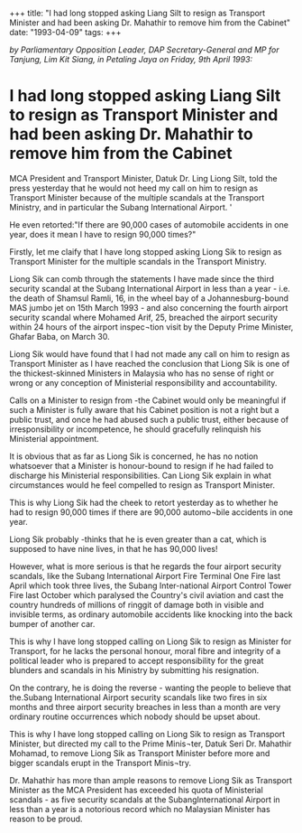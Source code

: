 +++ 
title: "I had long stopped asking Liang Silt to resign as Transport Minister and had been asking Dr. Mahathir to remove him from the Cabinet"
date: "1993-04-09"
tags:
+++

_by Parliamentary Opposition Leader, DAP Secretary-General and MP for Tanjung, Lim Kit Siang, in Petaling Jaya on Friday, 9th April 1993:_

# I had long stopped asking Liang Silt to resign as Transport Minister and had been asking Dr. Mahathir to remove him from the Cabinet 

MCA President and Transport Minister, Datuk Dr. Ling Liong Silt, told the press yesterday that he would not heed my call on him to resign as Transport Minister because of the multiple scandals at the Transport Ministry, and in particular the Subang International Airport. '</u>

He even retorted:"If there are 90,000 cases of automobile accidents in one year, does it mean I have to resign 90,000 times?"

Firstly, let me claify that I have long stopped asking Liong Sik to resign as Transport Minister for the multiple scandals in the Transport Ministry.

Liong Sik can comb through the statements I have made since the third security scandal at the Subang International Airport in less than a year - i.e. the death of Shamsul Ramli, 16, in the wheel bay of a Johannesburg-bound MAS jumbo jet on 15th March 1993 - and also concerning the fourth airport security scandal where Mohamed Arif, 25, breached the airport security within 24 hours of the airport inspec¬tion visit by the Deputy Prime Minister, Ghafar Baba, on March 30.

Liong Sik would have found that I had not made any call on him to resign as Transport Minister as I have reached the conclusion that Liong Sik is one of the thickest-skinned Ministers in Malaysia who has no sense of right or wrong or any conception of Ministerial responsibility and accountability.

Calls on a Minister to resign from -the Cabinet would only be meaningful if such a Minister is fully aware that his Cabinet position is not a right but a public trust, and once he had abused such a public trust, either because of irresponsibility or incompetence, he should gracefully relinquish his Ministerial appointment.

It is obvious that as far as Liong Sik is concerned, he has no notion whatsoever that a Minister is honour-bound to resign if he had failed to discharge his Ministerial responsibilities. Can Liong Sik explain in what circumstances would he feel compelled to resign as Transport Minister.

This is why Liong Sik had the cheek to retort yesterday as to whether he had to resign 90,000 times if there are 90,000 automo¬bile accidents in one year.

Liong Sik probably -thinks that he is even greater than a cat, which is supposed to have nine lives, in that he has 90,000 lives!

However, what is more serious is that he regards the four airport security scandals, like the Subang International Airport Fire Terminal One Fire last April which took three lives, the Subang Inter-national Airport Control Tower Fire last October which paralysed the Country's civil aviation and cast the country hundreds of millions of ringgit of damage both in visible and invisible terms, as ordinary automobile accidents like knocking into the back bumper of another car.

This is why I have long stopped calling on Liong Sik to resign as Minister for Transport, for he lacks the personal honour, moral fibre and integrity of a political leader who is prepared to accept responsibility for the great blunders and scandals in his Ministry by submitting his resignation.

On the contrary, he is doing the reverse - wanting the people to believe that the.Subang International Airport security scandals like two fires in six months and three airport security
breaches in less than a month are very ordinary routine occurrences which nobody should be upset about.

This is why I have long stopped calling on Liong Sik to resign as Transport Minister, but directed my call to the Prime Minis¬ter, Datuk Seri Dr. Mahathir Mohamad, to remove Liong Sik as Transport Minister before more and bigger scandals erupt in the Transport Minis¬try.

Dr. Mahathir has more than ample reasons to remove Liong Sik as Transport Minister as the MCA President has exceeded his quota of Ministerial scandals - as five security scandals at the SubangInternational Airport in less than a year is a notorious record which no Malaysian Minister has reason to be proud.
 

